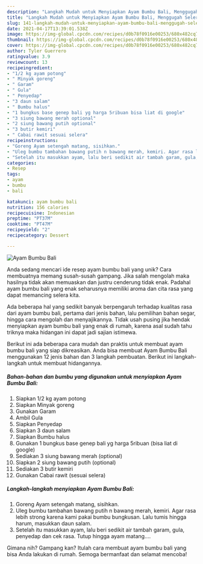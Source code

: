 ```yaml
---
description: "Langkah Mudah untuk Menyiapkan Ayam Bumbu Bali, Menggugah Selera"
title: "Langkah Mudah untuk Menyiapkan Ayam Bumbu Bali, Menggugah Selera"
slug: 141-langkah-mudah-untuk-menyiapkan-ayam-bumbu-bali-menggugah-selera
date: 2021-04-17T13:39:01.538Z
image: https://img-global.cpcdn.com/recipes/d0b78f0916e00253/680x482cq70/ayam-bumbu-bali-foto-resep-utama.jpg
thumbnail: https://img-global.cpcdn.com/recipes/d0b78f0916e00253/680x482cq70/ayam-bumbu-bali-foto-resep-utama.jpg
cover: https://img-global.cpcdn.com/recipes/d0b78f0916e00253/680x482cq70/ayam-bumbu-bali-foto-resep-utama.jpg
author: Tyler Guerrero
ratingvalue: 3.9
reviewcount: 13
recipeingredient:
- "1/2 kg ayam potong"
- " Minyak goreng"
- " Garam"
- " Gula"
- " Penyedap"
- "3 daun salam"
- " Bumbu halus"
- "1 bungkus base genep bali yg harga 5ribuan bisa liat di google"
- "3 siung bawang merah optional"
- "2 siung bawang putih optional"
- "3 butir kemiri"
- " Cabai rawit sesuai selera"
recipeinstructions:
- "Goreng Ayam setengah matang, sisihkan."
- "Uleg bumbu tambahan bawang putih n bawang merah, kemiri. Agar rasa lebih strong karena kami pakai bumbu bungkusan. Lalu tumis hingga harum, masukkan daun salam."
- "Setelah itu masukkan ayam, lalu beri sedikit air tambah garam, gula, penyedap dan cek rasa. Tutup hingga ayam matang...."
categories:
- Resep
tags:
- ayam
- bumbu
- bali

katakunci: ayam bumbu bali 
nutrition: 156 calories
recipecuisine: Indonesian
preptime: "PT37M"
cooktime: "PT47M"
recipeyield: "2"
recipecategory: Dessert

---
```



![Ayam Bumbu Bali](https://img-global.cpcdn.com/recipes/d0b78f0916e00253/680x482cq70/ayam-bumbu-bali-foto-resep-utama.jpg)

Anda sedang mencari ide resep ayam bumbu bali yang unik? Cara membuatnya memang susah-susah gampang. Jika salah mengolah maka hasilnya tidak akan memuaskan dan justru cenderung tidak enak. Padahal ayam bumbu bali yang enak seharusnya memiliki aroma dan cita rasa yang dapat memancing selera kita.

Ada beberapa hal yang sedikit banyak berpengaruh terhadap kualitas rasa dari ayam bumbu bali, pertama dari jenis bahan, lalu pemilihan bahan segar, hingga cara mengolah dan menyajikannya. Tidak usah pusing jika hendak menyiapkan ayam bumbu bali yang enak di rumah, karena asal sudah tahu triknya maka hidangan ini dapat jadi sajian istimewa.




Berikut ini ada beberapa cara mudah dan praktis untuk membuat ayam bumbu bali yang siap dikreasikan. Anda bisa membuat Ayam Bumbu Bali menggunakan 12 jenis bahan dan 3 langkah pembuatan. Berikut ini langkah-langkah untuk membuat hidangannya.

<!--inarticleads1-->

##### Bahan-bahan dan bumbu yang digunakan untuk menyiapkan Ayam Bumbu Bali:

1. Siapkan 1/2 kg ayam potong
1. Siapkan  Minyak goreng
1. Gunakan  Garam
1. Ambil  Gula
1. Siapkan  Penyedap
1. Siapkan 3 daun salam
1. Siapkan  Bumbu halus
1. Gunakan 1 bungkus base genep bali yg harga 5ribuan (bisa liat di google)
1. Sediakan 3 siung bawang merah (optional)
1. Siapkan 2 siung bawang putih (optional)
1. Sediakan 3 butir kemiri
1. Gunakan  Cabai rawit (sesuai selera)




<!--inarticleads2-->

##### Langkah-langkah menyiapkan Ayam Bumbu Bali:

1. Goreng Ayam setengah matang, sisihkan.
1. Uleg bumbu tambahan bawang putih n bawang merah, kemiri. Agar rasa lebih strong karena kami pakai bumbu bungkusan. Lalu tumis hingga harum, masukkan daun salam.
1. Setelah itu masukkan ayam, lalu beri sedikit air tambah garam, gula, penyedap dan cek rasa. Tutup hingga ayam matang....




Gimana nih? Gampang kan? Itulah cara membuat ayam bumbu bali yang bisa Anda lakukan di rumah. Semoga bermanfaat dan selamat mencoba!
